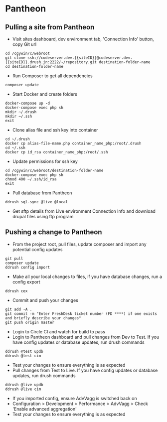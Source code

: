 # Pantheon

## Pulling a site from Pantheon
- Visit sites dashboard, dev environment tab, 'Connection Info' button, copy Git url
````
cd /cgywin/c/webroot
git clone ssh://codeserver.dev.{{siteID}}@codeserver.dev.{{siteID}}.drush.in:2222/~/repository.git destination-folder-name
cd destination-folder-name
````
- Run Composer to get all dependencies
````
composer update
````
- Start Docker and create folders
````
docker-compose up -d
docker-compose exec php sh
mkdir ~/.drush
mkdir ~/.ssh
exit
````
- Clone alias file and ssh key into container
````
cd ~/.drush
docker cp alias-file-name.php container_name_php:/root/.drush
cd ~/.ssh
docker cp id_rsa container_name_php:/root/.ssh
````
- Update permissions for ssh key
````
cd /cgywin/c/webroot/destination-folder-name
docker-compose exec php sh
chmod 400 ~/.ssh/id_rsa
exit
````
- Pull database from Pantheon
````
ddrush sql-sync @live @local
````
- Get sftp details from Live environment Connection Info and download drupal files using ftp program

## Pushing a change to Pantheon
- From the project root, pull files, update composer and import any potential config updates
````
git pull
composer update
ddrush config import
````
- Make all your local changes to files, if you have database changes, run a config export
````
ddrush cex
````
- Commit and push your changes
````
git add -A .
git commit -m "Enter FreshDesk ticket number (FD ****) if one exists and briefly describe your changes"
git push origin master
````
- Login to Circle CI and watch for build to pass
- Login to Pantheon dashboard and pull changes from Dev to Test. If you have config updates or database updates, run drush commands
````
ddrush @test updb
ddrush @test cim
````
- Test your changes to ensure everything is as expected
- Pull changes from Test to Live. If you have config updates or database updates, run drush commands
````
ddrush @live updb
ddrush @live cim
````
- If you imported config, ensure AdvVagg is switched back on
- Configuration > Development > Performance > AdvVagg >
Check 'Enable advanced aggregation'
- Test your changes to ensure everything is as expected
